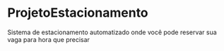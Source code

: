# ProjetoEstacionamento
Sistema de estacionamento automatizado onde você pode reservar sua vaga para hora que precisar 
